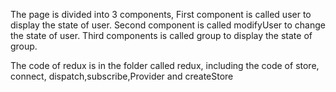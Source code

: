 The page is divided into 3 components,
First component is called user to display the state of user.
Second component is called modifyUser to change the state of user.
Third components is called group to display the state of group.

The code of redux is in the folder called redux, including the code of store, connect, dispatch,subscribe,Provider and createStore